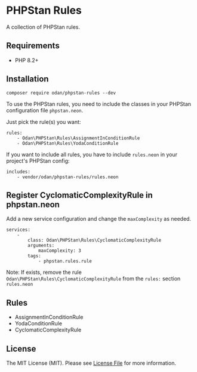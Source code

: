 # PHPStan Rules

A collection of PHPStan rules.

## Requirements

* PHP 8.2+

## Installation

```
composer require odan/phpstan-rules --dev
```

To use the PHPStan rules, you need to include the classes 
in your PHPStan configuration file `phpstan.neon`.

Just pick the rule(s) you want:

```neon
rules:
	- Odan\PHPStan\Rules\AssignmentInConditionRule
	- Odan\PHPStan\Rules\YodaConditionRule
```

If you want to include all rules, you have to include `rules.neon` in your project's PHPStan config:

```neon
includes:
	- vendor/odan/phpstan-rules/rules.neon
```

## Register CyclomaticComplexityRule in phpstan.neon

Add a new service configuration and change the `maxComplexity` as needed.

```neon
services:
	-
		class: Odan\PHPStan\Rules\CyclomaticComplexityRule
		arguments:
			maxComplexity: 3
		tags:
			- phpstan.rules.rule

```

Note: If exists, remove the rule `Odan\PHPStan\Rules\CyclomaticComplexityRule` from the `rules:` section `rules.neon`

## Rules

* AssignmentInConditionRule
* YodaConditionRule
* CyclomaticComplexityRule

## License

The MIT License (MIT). Please see [License File](LICENSE) for more information.

